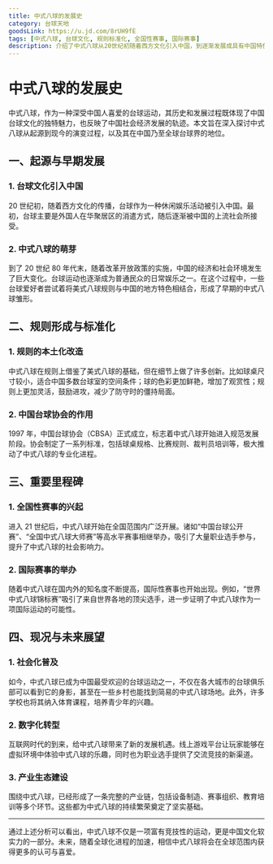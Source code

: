 ```yaml
---
title: 中式八球的发展史
category: 台球天地
goodsLink: https://u.jd.com/8rUH9fE
tags: [中式八球, 台球文化, 规则标准化, 全国性赛事, 国际赛事]
description: 介绍了中式八球从20世纪初随着西方文化引入中国，到逐渐发展成具有中国特色的台球运动的过程。文章详细讲述了中式八球在规则上的本土化改造及其标准化，强调了中国台球协会在推动这项运动规范化和专业化方面的作用。此外，还提到了全国性和国际性赛事的兴起对提升中式八球社会影响力的重要性，并展望了其在未来通过数字化转型和产业生态建设实现更广泛认可的发展趋势。中式八球不仅在中国深受欢迎，而且正逐步走向世界，成为中国文化软实力的一部分。
---
```

# 中式八球的发展史

中式八球，作为一种深受中国人喜爱的台球运动，其历史和发展过程既体现了中国台球文化的独特魅力，也反映了中国社会经济发展的轨迹。本文旨在深入探讨中式八球从起源到现今的演变过程，以及其在中国乃至全球台球界的地位。

## 一、起源与早期发展

### 1. 台球文化引入中国

20 世纪初，随着西方文化的传播，台球作为一种休闲娱乐活动被引入中国。最初，台球主要是外国人在华聚居区的消遣方式，随后逐渐被中国的上流社会所接受。

### 2. 中式八球的萌芽

到了 20 世纪 80 年代末，随着改革开放政策的实施，中国的经济和社会环境发生了巨大变化。台球运动也逐渐成为普通民众的日常娱乐之一。在这个过程中，一些台球爱好者尝试着将美式八球规则与中国的地方特色相结合，形成了早期的中式八球雏形。

## 二、规则形成与标准化

### 1. 规则的本土化改造

中式八球在规则上借鉴了美式八球的基础，但在细节上做了许多创新。比如球桌尺寸较小，适合中国多数台球室的空间条件；球的色彩更加鲜艳，增加了观赏性；规则上更加灵活，鼓励进攻，减少了防守时的僵持局面。

### 2. 中国台球协会的作用

1997 年，中国台球协会（CBSA）正式成立，标志着中式八球开始进入规范发展阶段。协会制定了一系列标准，包括球桌规格、比赛规则、裁判员培训等，极大推动了中式八球的专业化进程。

## 三、重要里程碑

### 1. 全国性赛事的兴起

进入 21 世纪后，中式八球开始在全国范围内广泛开展。诸如“中国台球公开赛”、“全国中式八球大师赛”等高水平赛事相继举办，吸引了大量职业选手参与，提升了中式八球的社会影响力。

### 2. 国际赛事的举办

随着中式八球在国内外的知名度不断提高，国际性赛事也开始出现。例如，“世界中式八球锦标赛”吸引了来自世界各地的顶尖选手，进一步证明了中式八球作为一项国际运动的可能性。

## 四、现况与未来展望

### 1. 社会化普及

如今，中式八球已成为中国最受欢迎的台球运动之一，不仅在各大城市的台球俱乐部可以看到它的身影，甚至在一些乡村也能找到简易的中式八球场地。此外，许多学校也将其纳入体育课程，培养青少年的兴趣。

### 2. 数字化转型

互联网时代的到来，给中式八球带来了新的发展机遇。线上游戏平台让玩家能够在虚拟环境中体验中式八球的乐趣，同时也为职业选手提供了交流竞技的新渠道。

### 3. 产业生态建设

围绕中式八球，已经形成了一条完整的产业链，包括设备制造、赛事组织、教育培训等多个环节。这些都为中式八球的持续繁荣奠定了坚实基础。

---

通过上述分析可以看出，中式八球不仅是一项富有竞技性的运动，更是中国文化软实力的一部分。未来，随着全球化进程的加速，相信中式八球将会在全球范围内获得更多的认可与喜爱。
